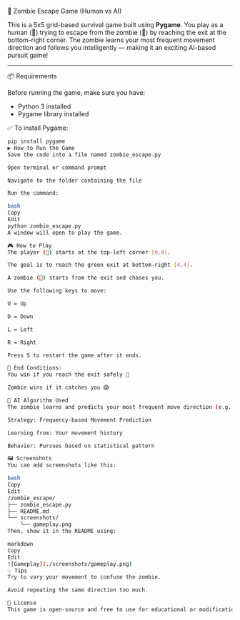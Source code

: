 🧟 Zombie Escape Game (Human vs AI)

This is a 5x5 grid-based survival game built using **Pygame**. You play as a human (🧑) trying to escape from the zombie (🧟) by reaching the exit at the bottom-right corner. The zombie learns your most frequent movement direction and follows you intelligently — making it an exciting AI-based pursuit game!

---

📦 Requirements

Before running the game, make sure you have:

- Python 3 installed
- Pygame library installed

✅ To install Pygame:
```bash
pip install pygame
▶️ How to Run the Game
Save the code into a file named zombie_escape.py

Open terminal or command prompt

Navigate to the folder containing the file

Run the command:

bash
Copy
Edit
python zombie_escape.py
A window will open to play the game.

🎮 How to Play
The player (🧑) starts at the top-left corner [0,0].

The goal is to reach the green exit at bottom-right [4,4].

A zombie (🧟) starts from the exit and chases you.

Use the following keys to move:

U = Up

D = Down

L = Left

R = Right

Press S to restart the game after it ends.

📢 End Conditions:
You win if you reach the exit safely 🏁

Zombie wins if it catches you 😱

🧠 AI Algorithm Used
The zombie learns and predicts your most frequent move direction (e.g., if you go right often, it follows that direction). This makes the AI dynamic and harder to escape.

Strategy: Frequency-based Movement Prediction

Learning from: Your movement history

Behavior: Pursues based on statistical pattern

🖼️ Screenshots
You can add screenshots like this:

bash
Copy
Edit
/zombie_escape/
├── zombie_escape.py
├── README.md
└── screenshots/
    └── gameplay.png
Then, show it in the README using:

markdown
Copy
Edit
![Gameplay](./screenshots/gameplay.png)
💡 Tips
Try to vary your movement to confuse the zombie.

Avoid repeating the same direction too much.

📜 License
This game is open-source and free to use for educational or modification purposes.


